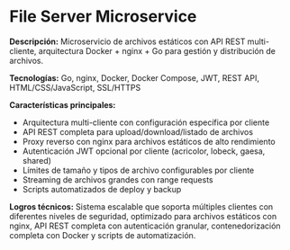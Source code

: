 # File Server Microservice

**Descripción:** Microservicio de archivos estáticos con API REST multi-cliente, arquitectura Docker + nginx + Go para gestión y distribución de archivos.

**Tecnologías:** Go, nginx, Docker, Docker Compose, JWT, REST API, HTML/CSS/JavaScript, SSL/HTTPS

**Características principales:**
- Arquitectura multi-cliente con configuración específica por cliente
- API REST completa para upload/download/listado de archivos
- Proxy reverso con nginx para archivos estáticos de alto rendimiento
- Autenticación JWT opcional por cliente (acricolor, lobeck, gaesa, shared)
- Límites de tamaño y tipos de archivo configurables por cliente
- Streaming de archivos grandes con range requests
- Scripts automatizados de deploy y backup

**Logros técnicos:** Sistema escalable que soporta múltiples clientes con diferentes niveles de seguridad, optimizado para archivos estáticos con nginx, API REST completa con autenticación granular, contenedorización completa con Docker y scripts de automatización. 
